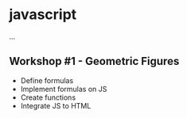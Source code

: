 # javascript

...

## Workshop #1 - Geometric Figures

- Define formulas
- Implement formulas on JS
- Create functions
- Integrate JS to HTML
 